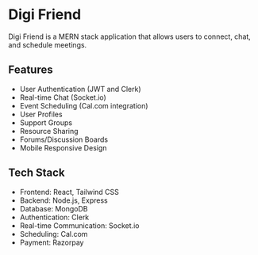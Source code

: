 # Digi Friend

Digi Friend is a MERN stack application that allows users to connect, chat, and schedule meetings.

## Features

- User Authentication (JWT and Clerk)
- Real-time Chat (Socket.io)
- Event Scheduling (Cal.com integration)
- User Profiles
- Support Groups
- Resource Sharing
- Forums/Discussion Boards
- Mobile Responsive Design

## Tech Stack

- Frontend: React, Tailwind CSS
- Backend: Node.js, Express
- Database: MongoDB
- Authentication: Clerk
- Real-time Communication: Socket.io
- Scheduling: Cal.com
- Payment: Razorpay
